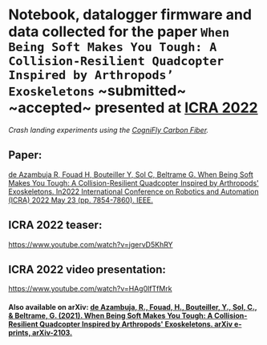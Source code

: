 # Notebook, datalogger firmware and data collected for the paper `When Being Soft Makes You Tough: A Collision-Resilient Quadcopter Inspired by Arthropods’ Exoskeletons` ~submitted~ ~accepted~ presented at [ICRA 2022](https://www.icra2022.org/)
*Crash landing experiments using the [CogniFly Carbon Fiber](https://github.com/thecognifly/CogniFly-STL/tree/649340f9cae047e717b986510bd4be7e9a7c47d5).*


## Paper:
[de Azambuja R, Fouad H, Bouteiller Y, Sol C, Beltrame G. When Being Soft Makes You Tough: A Collision-Resilient Quadcopter Inspired by Arthropods' Exoskeletons. In2022 International Conference on Robotics and Automation (ICRA) 2022 May 23 (pp. 7854-7860). IEEE.](https://ieeexplore.ieee.org/abstract/document/9811841/)

## ICRA 2022 teaser:
https://www.youtube.com/watch?v=jgervD5KhRY

## ICRA 2022 video presentation:
https://www.youtube.com/watch?v=HAg0lfTfMrk


#### Also available on arXiv: [de Azambuja, R., Fouad, H., Bouteiller, Y., Sol, C., & Beltrame, G. (2021). When Being Soft Makes You Tough: A Collision-Resilient Quadcopter Inspired by Arthropods' Exoskeletons. arXiv e-prints, arXiv-2103.](https://arxiv.org/abs/2103.04423)
